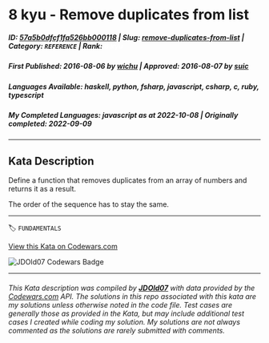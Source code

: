 # 8 kyu - Remove duplicates from list

##### **ID**: [57a5b0dfcf1fa526bb000118](https://www.codewars.com/kata/57a5b0dfcf1fa526bb000118) | **Slug**: [remove-duplicates-from-list](https://www.codewars.com/kata/57a5b0dfcf1fa526bb000118) | **Category**: `REFERENCE` | **Rank**: <span style="color:white">8 kyu</span>

##### **First Published**: 2016-08-06 ***by*** [wichu](https://www.codewars.com/users/wichu) | **Approved**: 2016-08-07 ***by*** [suic](https://www.codewars.com/users/suic)

##### **Languages Available**: haskell, python, fsharp, javascript, csharp, c, ruby, typescript

##### **My Completed Languages**: javascript ***as at*** 2022-10-08 | **Originally completed**: 2022-09-09

---

## Kata Description


Define a function that removes duplicates from an array of numbers and returns it as a result.



The order of the sequence has to stay the same.

---


🏷 `FUNDAMENTALS`


[View this Kata on Codewars.com](https://www.codewars.com/kata/57a5b0dfcf1fa526bb000118)

![](https://www.codewars.com/users/jdold07/badges/large "JDOld07 Codewars Badge")

---

###### *This Kata description was compiled by [**JDOld07**](https://tpstech.dev) with data provided by the [Codewars.com](https://www.codewars.com) API.  The solutions in this repo associated with this kata are my solutions unless otherwise noted in the code file.  Test cases are generally those as provided in the Kata, but may include additional test cases I created while coding my solution.  My solutions are not always commented as the solutions are rarely submitted with comments.*
